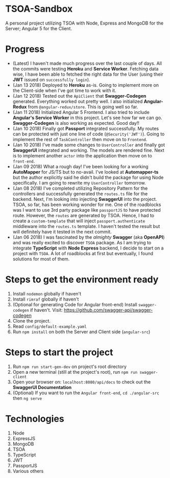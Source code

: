 # TSOA-Sandbox
A personal project utilizing TSOA with Node, Express and MongoDB for the Server; Angular 5 for the Client.

# Progress
* (Latest) I haven't made much progress over the last couple of days. All the commits were testing **Heroku** and **Service Worker**. Fetching data wise, I have been able to fetched the right data for the User (using their **JWT** issued on `successfully login`).
* (Jan 13 2018) Deployed to **Heroku** as-is. Going to implement more on the Client-side when I've got time to work with it.
* (Jan 12 2018) Tested out the `ApiClient` that **Swagger-Codegen** generated. Everything worked out pretty well. I also initialized **Angular-Redux** from `@angular-redux/store`. This is going well so far.
* (Jan 11 2018) Initialized Angular 5 Frontend. I also tried to include **Angular's Service Worker** in this project. Let's see how far we can go. **Swagger-Codegen** is also working as expected. Good day!!
* (Jan 10 2018) Finally got **Passport** integrated successfully. My routes can be protected with just one line of code (`@Security('JWT')`). Going to implement the rest of `TaskController` then move on to `Frontend`.
* (Jan 10 2018) I've made some changes to `UserController` and finally got **SwaggerUI** integrated and working. The models are rendered fine. Next is to implement another `actor` into the application then move on to `front-end`.
* (Jan 09 2018) What a rough day! I've been looking for a working **AutoMapper** for JS/TS but to no-avail. I've looked at **Automapper-ts** but the author explicitly said he didn't build the package for using Node specifically. I am going to rewrite my `UserController` tomorrow. 
* (Jan 08 2018) I've completed utilizing Repository Pattern for the controllers and successfully generated the `routes.ts` file for the backend. Next, I'm looking into injecting **SwaggerUI** into the project. TSOA, so far, has been working wonder for me. One of the roadblocks was I want to use 3rd party package like `passportJS` to have protected route. However, the `routes` are generated by TSOA. Hence, I had to create a `custom-template` that will inject `passport.authenticate` middleware into the `routes.ts` template. I haven't tested the result but will definitely have it tested in the next commit.
* (Jan 06 2018) I was fascinated by the *almighty* **Swagger** (aka **OpenAPI**) and was really excited to discover `TSOA` package. As I am trying to integrate **TypeScript** with **Node Express** backend, I decide to start on a project with `TSOA`. A lot of roadblocks at first but eventually, I found solutions for most of them. 

# Steps to get the environment ready
1. Install `nodemon` globally if haven't
2. Install `rimraf` globally if haven't
3. (Optional for generating Code for Angular front-end) Install `swagger-codegen` if haven't. Visit: https://github.com/swagger-api/swagger-codegen
4. Clone the project.
5. Read `config/default-example.yaml`
6. Run `npm install` on both the Server and Client side (`angular-src`)

# Steps to start the project
1. Run `npm run start-gen-dev` on project's root directory
2. Open a new terminal (still at the project's root), run `npm run swagger-client`
3. Open your browser on: `localhost:8080/api/docs` to check out the **SwaggerUI Documentation**
4. (Optional) If you want to run the `Angular front-end`, `cd ./angular-src` then `ng serve`

# Technologies
1. Node
2. ExpressJS
3. MongoDB
4. TSOA
5. TypeScript
6. JWT
7. PassportJS
8. Various others
